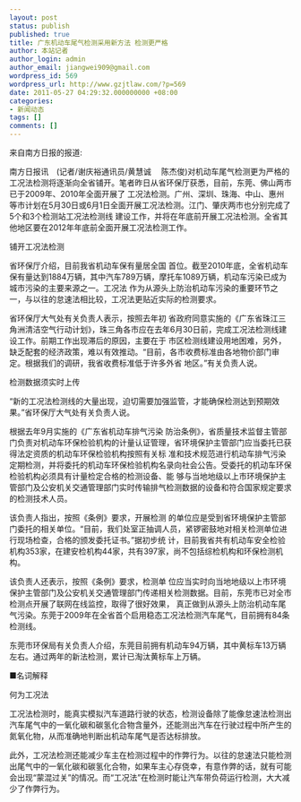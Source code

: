 ```yaml
---
layout: post
status: publish
published: true
title: 广东机动车尾气检测采用新方法 检测更严格
author: 本站记者
author_login: admin
author_email: jiangwei909@gmail.com
wordpress_id: 569
wordpress_url: http://www.gzjtlaw.com/?p=569
date: 2011-05-27 04:29:32.000000000 +08:00
categories:
- 新闻动态
tags: []
comments: []
---
```

来自南方日报的报道:

南方日报讯　(记者&#47;谢庆裕通讯员&#47;黄慧诚 　陈杰俊)对机动车尾气检测更为严格的工况法检测将逐渐向全省铺开。笔者昨日从省环保厅获悉，目前，东莞、佛山两市已于2009年、2010年全面开展了 工况法检测。广州、深圳、珠海、中山、惠州等市计划在5月30日或6月1日全面开展工况法检测。江门、肇庆两市也分别完成了5个和3个检测站工况法检测线 建设工作，并将在年底前开展工况法检测。全省其他地区要在2012年年底前全面开展工况法检测工作。

铺开工况法检测

省环保厅介绍，目前我省机动车保有量居全国 首位。截至2010年底，全省机动车保有量达到1884万辆，其中汽车789万辆，摩托车1089万辆，机动车污染已成为城市污染的主要来源之一。工况法 作为从源头上防治机动车污染的重要环节之一，与以往的怠速法相比较，工况法更贴近实际的检测要求。

省环保厅大气处有关负责人表示，按照去年初 省政府同意实施的《广东省珠江三角洲清洁空气行动计划》，珠三角各市应在去年6月30日前，完成工况法检测线建设工作。前期工作出现滞后的原因，主要在于 市区检测线建设用地困难，另外，缺乏配套的经济政策，难以有效推动。&ldquo;目前，各市收费标准由各地物价部门审定。根据我们的调研，我省收费标准低于许多外省 地区。&rdquo;有关负责人说。

检测数据须实时上传

&ldquo;新的工况法检测线的大量出现，迫切需要加强监管，才能确保检测达到预期效果。&rdquo;省环保厅大气处有关负责人说。

根据去年9月实施的《广东省机动车排气污染 防治条例》，省质量技术监督主管部门负责对机动车环保检验机构的计量认证管理，省环境保护主管部门应当委托已获得法定资质的机动车环保检验机构按照有关标 准和技术规范进行机动车排气污染定期检测，并将委托的机动车环保检验机构名录向社会公告。受委托的机动车环保检验机构必须具有计量检定合格的检测设备、能 够与当地地级以上市环境保护主管部门及公安机关交通管理部门实时传输排气检测数据的设备和符合国家规定要求的检测技术人员。

该负责人指出，按照《条例》要求，开展检测 的单位应是受到省环境保护主管部门委托的相关单位。&ldquo;目前，我们处室正抽调人员，紧锣密鼓地对相关检测单位进行现场检查，合格的颁发委托证书。&rdquo;据初步统 计，目前我省共有机动车安全检验机构353家，在建安检机构44家，共有397家，尚不包括综检机构和环保检测机构。

该负责人还表示，按照《条例》要求，检测单 位应当实时向当地地级以上市环境保护主管部门及公安机关交通管理部门传递相关检测数据。目前，东莞市已对全市检测点开展了联网在线监控，取得了很好效果， 真正做到从源头上防治机动车尾气污染。东莞于2009年在全省首个启用稳态工况法检测汽车尾气，目前拥有84条检测线。

东莞市环保局有关负责人介绍，东莞目前拥有机动车94万辆，其中黄标车13万辆左右。通过两年的新法检测，累计已淘汰黄标车上万辆。

■名词解释

何为工况法

工况法检测时，能真实模拟汽车道路行驶的状态，检测设备除了能像怠速法检测出汽车尾气中的一氧化碳和碳氢化合物含量外，还能测出汽车在行驶过程中所产生的氮氧化物，从而准确地判断出机动车尾气是否达标排放。

此外，工况法检测还能减少车主在检测过程中的作弊行为。以往的怠速法只能检测出尾气中的一氧化碳和碳氢化合物，如果车主心存侥幸，有意作弊的话，就有可能会出现&ldquo;蒙混过关&rdquo;的情况。而&ldquo;工况法&rdquo;在检测时能让汽车带负荷运行检测，大大减少了作弊行为。
